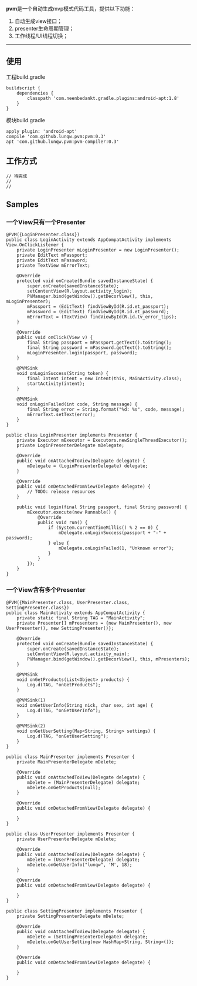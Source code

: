 **pvm**是一个自动生成mvp模式代码工具，提供以下功能：

1. 自动生成view接口；
2. presenter生命周期管理；
3. 工作线程/UI线程切换；

---
## 使用
工程build.gradle

	buildscript {
	    dependencies {
	        classpath 'com.neenbedankt.gradle.plugins:android-apt:1.8'
	    }
	}

模块build.gradle

	apply plugin: 'android-apt'
    compile 'com.github.lunqw.pvm:pvm:0.3'
    apt 'com.github.lunqw.pvm:pvm-compiler:0.3'

## 工作方式
	// 待完成
	//
	//

## Samples
### 一个View只有一个Presenter
	@PVM({LoginPresenter.class})
	public class LoginActivity extends AppCompatActivity implements View.OnClickListener {
	    private LoginPresenter mLoginPresenter = new LoginPresenter();
	    private EditText mPassport;
	    private EditText mPassword;
	    private TextView mErrorText;
	
	    @Override
	    protected void onCreate(Bundle savedInstanceState) {
	        super.onCreate(savedInstanceState);
	        setContentView(R.layout.activity_login);
	        PVManager.bind(getWindow().getDecorView(), this, mLoginPresenter);
	        mPassport = (EditText) findViewById(R.id.et_passport);
	        mPassword = (EditText) findViewById(R.id.et_password);
	        mErrorText = (TextView) findViewById(R.id.tv_error_tips);
	    }
	
	    @Override
	    public void onClick(View v) {
	        final String passport = mPassport.getText().toString();
	        final String password = mPassword.getText().toString();
	        mLoginPresenter.login(passport, password);
	    }
	
	    @PVMSink
	    void onLoginSuccess(String token) {
	        final Intent intent = new Intent(this, MainActivity.class);
	        startActivity(intent);
	    }
	
	    @PVMSink
	    void onLoginFailed(int code, String message) {
	        final String error = String.format("%d: %s", code, message);
	        mErrorText.setText(error);
	    }
	}

	public class LoginPresenter implements Presenter {
	    private Executor mExecutor = Executors.newSingleThreadExecutor();
	    private LoginPresenterDelegate mDelegate;
	
	    @Override
	    public void onAttachedToView(Delegate delegate) {
	        mDelegate = (LoginPresenterDelegate) delegate;
	    }
	
	    @Override
	    public void onDetachedFromView(Delegate delegate) {
	        // TODO: release resources
	    }
	
	    public void login(final String passport, final String password) {
	        mExecutor.execute(new Runnable() {
	            @Override
	            public void run() {
	                if (System.currentTimeMillis() % 2 == 0) {
	                    mDelegate.onLoginSuccess(passport + "-" + password);
	                } else {
	                    mDelegate.onLoginFailed(1, "Unknown error");
	                }
	            }
	        });
	    }
	}

### 一个View含有多个Presenter

	@PVM({MainPresenter.class, UserPresenter.class, SettingPresenter.class})
	public class MainActivity extends AppCompatActivity {
	    private static final String TAG = "MainActivity";
	    private Presenter[] mPresenters = {new MainPresenter(), new UserPresenter(), new SettingPresenter()};
	
	    @Override
	    protected void onCreate(Bundle savedInstanceState) {
	        super.onCreate(savedInstanceState);
	        setContentView(R.layout.activity_main);
	        PVManager.bind(getWindow().getDecorView(), this, mPresenters);
	    }
	
	    @PVMSink
	    void onGetProducts(List<Object> products) {
	        Log.d(TAG, "onGetProducts");
	    }
	
	    @PVMSink(1)
	    void onGetUserInfo(String nick, char sex, int age) {
	        Log.d(TAG, "onGetUserInfo");
	    }
	
	    @PVMSink(2)
	    void onGetUserSetting(Map<String, String> settings) {
	        Log.d(TAG, "onGetUserSetting");
	    }
	}
	
	public class MainPresenter implements Presenter {
	    private MainPresenterDelegate mDelete;
	
	    @Override
	    public void onAttachedToView(Delegate delegate) {
	        mDelete = (MainPresenterDelegate) delegate;
	        mDelete.onGetProducts(null);
	    }
	
	    @Override
	    public void onDetachedFromView(Delegate delegate) {
	
	    }
	}
	
	public class UserPresenter implements Presenter {
	    private UserPresenterDelegate mDelete;
	
	    @Override
	    public void onAttachedToView(Delegate delegate) {
	        mDelete = (UserPresenterDelegate) delegate;
	        mDelete.onGetUserInfo("lunqw", 'M', 18);
	    }
	
	    @Override
	    public void onDetachedFromView(Delegate delegate) {
	
	    }
	}
	
	public class SettingPresenter implements Presenter {
	    private SettingPresenterDelegate mDelete;
	
	    @Override
	    public void onAttachedToView(Delegate delegate) {
	        mDelete = (SettingPresenterDelegate) delegate;
	        mDelete.onGetUserSetting(new HashMap<String, String>());
	    }
	
	    @Override
	    public void onDetachedFromView(Delegate delegate) {
	
	    }
	}